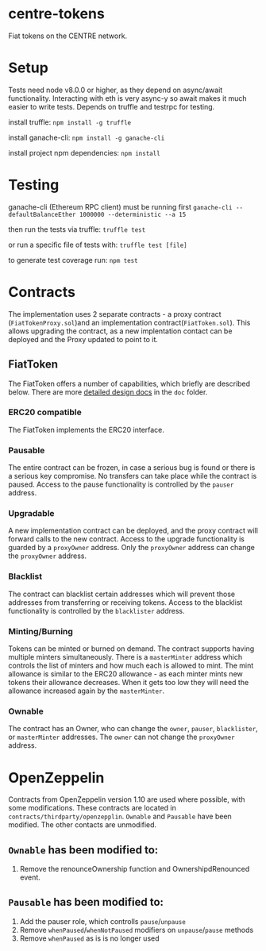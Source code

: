 # centre-tokens
Fiat tokens on the CENTRE network.

# Setup
Tests need node v8.0.0 or higher, as they depend on async/await functionality. Interacting with eth is very async-y so await makes it much easier to write tests.
Depends on truffle and testrpc for testing.

install truffle:
```npm install -g truffle```

install ganache-cli:
```npm install -g ganache-cli```

install project npm dependencies:
```npm install```

# Testing
ganache-cli (Ethereum RPC client) must be running first
```ganache-cli --defaultBalanceEther 1000000 --deterministic --a 15```

then run the tests via truffle:
```truffle test```

or run a specific file of tests with:
```truffle test [file]```

to generate test coverage run:
```npm test```


# Contracts
The implementation uses 2 separate contracts - a proxy contract (`FiatTokenProxy.sol`)and an implementation contract(`FiatToken.sol`).
This allows upgrading the contract, as a new implentation contact can be deployed and the Proxy updated to point to it.
## FiatToken
The FiatToken offers a number of capabilities, which briefly are described below. There are more
[detailed design docs](./doc/tokendesign.md) in the `doc` folder.

### ERC20 compatible
The FiatToken implements the ERC20 interface.

### Pausable
The entire contract can be frozen, in case a serious bug is found or there is a serious key compromise. No transfers can take place while the contract is paused.
Access to the pause functionality is controlled by the `pauser` address.

### Upgradable
A new implementation contract can be deployed, and the proxy contract will forward calls to the new contract.
Access to the upgrade functionality is guarded by a `proxyOwner` address. Only the `proxyOwner` address can change the `proxyOwner` address.

### Blacklist
The contract can blacklist certain addresses which will prevent those addresses from transferring or receiving tokens.
Access to the blacklist functionality is controlled by the `blacklister` address.

### Minting/Burning
Tokens can be minted or burned on demand. The contract supports having multiple minters simultaneously. There is a
`masterMinter` address which controls the list of minters and how much each is allowed to mint. The mint allowance is
similar to the ERC20 allowance - as each minter mints new tokens their allowance decreases. When it gets too low they will
need the allowance increased again by the `masterMinter`.

### Ownable
The contract has an Owner, who can change the `owner`, `pauser`, `blacklister`, or `masterMinter` addresses. The `owner` can not change
the `proxyOwner` address.

# OpenZeppelin
Contracts from OpenZeppelin version 1.10 are used where possible, with some modifications. These contracts are located
in `contracts/thirdparty/openzepplin`. `Ownable` and `Pausable` have been modified. The other contacts are unmodified.

## `Ownable` has been modified to:
1. Remove the renounceOwnership function and OwnershipdRenounced event.
## `Pausable` has been modified to:
1. Add the pauser role, which controlls `pause`/`unpause`
2. Remove `whenPaused`/`whenNotPaused` modifiers on `unpause`/`pause` methods
3. Remove `whenPaused` as is is no longer used
